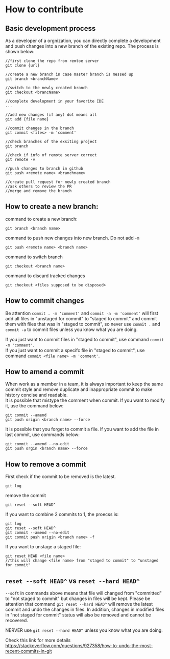 # How to contribute
## Basic development process
As a developer of a orgnization, you can directly complete a development and push changes into a new branch of the existing repo. The process is shown below:

```
//first clone the repo from remtoe server
git clone {url}

//create a new branch in case master branch is messed up
git branch <branchName>

//switch to the newly created branch
git checkout <brancName>

//complete development in your favorite IDE
...

//add new changes (if any) dot means all
git add {file name}

//commit changes in the branch
git commit <files> -m 'comment' 

//check branches of the exsiting project
git branch          

//check if info of remote server correct
git remote -v

//push changes to branch in github
git push <remote name> <branchname>

//create pull request for newly created branch
//ask others to review the PR
//merge and remove the branch
```

## How to create a new branch:  
command to create a new branch:  
```
git branch <branch name>
```
command to push new changes into new branch. Do not add `-m` 
```
git push <remote name> <branch name>
```
command to switch branch
```
git checkout <branch name>
```
command to discard tracked changes
```
git checkout <files supposed to be disposed>
```

## How to commit changes
Be attention `commit . -m 'comment'` and `commit -a -m 'comment'` will first add all files in "unstaged for commit" to "staged to commit" and commit them with files that was in "staged to commit", so never use `commit .` and `commit -a` to commit files unless you know what you are doing.  

If you just want to commit files in "staged to commit", use command `commit -m 'comment'`.  
If you just want to commit a specifc file in "staged to commit", use command `commit <file name> -m 'comment'`.

## How to amend a commit
When work as a member in a team, it is always important to keep the same commit style and remove duplicate and inappropriate commit to make history concise and readable.  
It is possible that mistype the comment when commit. If you want to modify it, use the command below:
```
git commit --amend 
git push origin <branch name> --force
```
It is possible that you forget to commit a file. If you want to add the file in last commit, use commands below:
```
git commit --amend --no-edit
git push orgin <branch name> --force
```

## How to remove a commit
First check if the commit to be removed is the latest.
```
git log
```
remove the commit
```
git reset --soft HEAD^
```
If you want to combine 2 commits to 1, the proecss is:  
```
git log
git reset --soft HEAD^
git commit --amend --no-edit
git commit push origin <branch name> -f
```

If you want to unstage a staged file:
```
git reset HEAD <file name>
//this will change <file name> from "staged to commit" to "unstaged for commit"
```

## `reset --soft HEAD^` vs `reset --hard HEAD^`
`--soft` in commands above means that file will changed from "committed" to "not staged to commit" but changes in files will be kept. Please be attention that command `git reset --hard HEAD^` will remove the latest commit and undo the changes in files. In addition, changes in modified files in "not staged for commit" status will also be removed and cannot be recovered.  

NERVER use `git reset --hard HEAD^` unless you know what you are doing. 

Check this link for more details https://stackoverflow.com/questions/927358/how-to-undo-the-most-recent-commits-in-git  
